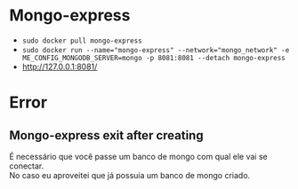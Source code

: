 # Mongo-express
* `sudo docker pull mongo-express`  
* `sudo docker run --name="mongo-express" --network="mongo_network" -e ME_CONFIG_MONGODB_SERVER=mongo -p 8081:8081 --detach mongo-express`  
* http://127.0.0.1:8081/  

# Error

## Mongo-express exit after creating
É necessário que você passe um banco de mongo com qual ele vai se conectar.  
No caso eu aproveitei que já possuia um banco de mongo criado.  